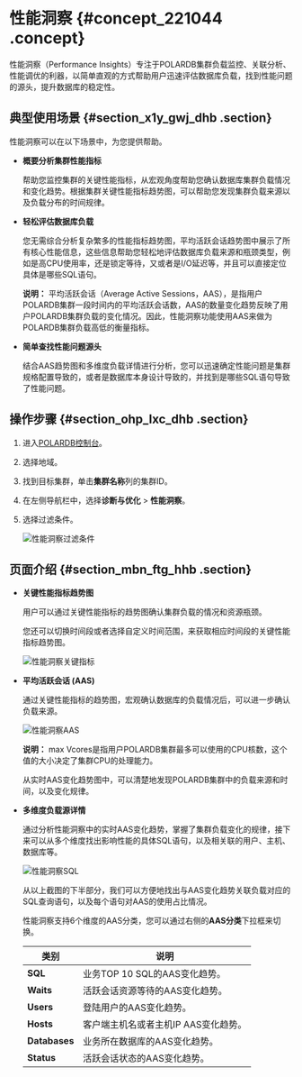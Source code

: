 # 性能洞察 {#concept_221044 .concept}

性能洞察（Performance Insights）专注于POLARDB集群负载监控、关联分析、性能调优的利器，以简单直观的方式帮助用户迅速评估数据库负载，找到性能问题的源头，提升数据库的稳定性。

## 典型使用场景 {#section_x1y_gwj_dhb .section}

性能洞察可以在以下场景中，为您提供帮助。

-   **概要分析集群性能指标** 

    帮助您监控集群的关键性能指标，从宏观角度帮助您确认数据库集群负载情况和变化趋势。根据集群关键性能指标趋势图，可以帮助您发现集群负载来源以及负载分布的时间规律。

-   **轻松评估数据库负载** 

    您无需综合分析复杂繁多的性能指标趋势图，平均活跃会话趋势图中展示了所有核心性能信息，这些信息帮助您轻松地评估数据库负载来源和瓶颈类型，例如是高CPU使用率，还是锁定等待，又或者是I/O延迟等，并且可以直接定位具体是哪些SQL语句。

    **说明：** 平均活跃会话（Average Active Sessions，AAS），是指用户POLARDB集群一段时间内的平均活跃会话数，AAS的数量变化趋势反映了用户POLARDB集群负载的变化情况。因此，性能洞察功能使用AAS来做为POLARDB集群负载高低的衡量指标。

-   **简单查找性能问题源头** 

    结合AAS趋势图和多维度负载详情进行分析，您可以迅速确定性能问题是集群规格配置导致的，或者是数据库本身设计导致的，并找到是哪些SQL语句导致了性能问题。


## 操作步骤 {#section_ohp_lxc_dhb .section}

1.  进入[POLARDB控制台](https://polardb.console.aliyun.com/)。
2.  选择地域。
3.  找到目标集群，单击**集群名称**列的集群ID。
4.  在左侧导航栏中，选择**诊断与优化** \> **性能洞察**。
5.  选择过滤条件。

    ![性能洞察过滤条件](http://static-aliyun-doc.oss-cn-hangzhou.aliyuncs.com/assets/img/188501/155911576945852_zh-CN.jpg)


## 页面介绍 {#section_mbn_ftg_hhb .section}

-   **关键性能指标趋势图** 

    用户可以通过关键性能指标的趋势图确认集群负载的情况和资源瓶颈。

    您还可以切换时间段或者选择自定义时间范围，来获取相应时间段的关键性能指标趋势图。

    ![性能洞察关键指标](http://static-aliyun-doc.oss-cn-hangzhou.aliyuncs.com/assets/img/188501/155911576945853_zh-CN.jpg)

-   **平均活跃会话 \(AAS\)** 

    通过关键性能指标的趋势图，宏观确认数据库的负载情况后，可以进一步确认负载来源。

    ![性能洞察AAS](http://static-aliyun-doc.oss-cn-hangzhou.aliyuncs.com/assets/img/188501/155911576945854_zh-CN.jpg)

    **说明：** max Vcores是指用户POLARDB集群最多可以使用的CPU核数，这个值的大小决定了集群CPU的处理能力。

    从实时AAS变化趋势图中，可以清楚地发现POLARDB集群中的负载来源和时间，以及变化规律。

-   **多维度负载源详情** 

    通过分析性能洞察中的实时AAS变化趋势，掌握了集群负载变化的规律，接下来可以从多个维度找出影响性能的具体SQL语句，以及相关联的用户、主机、数据库等。

    ![性能洞察SQL](http://static-aliyun-doc.oss-cn-hangzhou.aliyuncs.com/assets/img/188501/155911577045855_zh-CN.jpg)

    从以上截图的下半部分，我们可以方便地找出与AAS变化趋势关联负载对应的SQL查询语句，以及每个语句对AAS的使用占比情况。

    性能洞察支持6个维度的AAS分类，您可以通过右侧的**AAS分类**下拉框来切换。

    |类别|说明|
    |--|--|
    |**SQL**|业务TOP 10 SQL的AAS变化趋势。|
    |**Waits**|活跃会话资源等待的AAS变化趋势。|
    |**Users**|登陆用户的AAS变化趋势。|
    |**Hosts**|客户端主机名或者主机IP AAS变化趋势。|
    |**Databases**|业务所在数据库的AAS变化趋势。|
    |**Status**|活跃会话状态的AAS变化趋势。|



